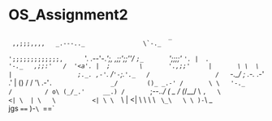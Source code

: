 OS_Assignment2
==============
 	
                                                _
     ,,;;;,,,,   _.---.._                \`-._
   `';;;;;;;;;;;;;,      `'.           .--'-._';,
      ,;;';;''/            `;_       `';;;;'    `'.
              |  .            '-._   ,;;:'   /  '<a'.
              |  ;        \       '.,;;'     |       \
               \  \       |                  ;._. ,-'`.
            /`'-`;.`'._   /                  /   `-.\_/
            ; .-._ .-'  .'                  |        ()
           / /    '\ .-'`.                _/        ()_
       _.-' /       \ \   '-._            /         / o\
      (_/_.'     __.) /       `;--.._/   (          \_ /
                (_/__/          \   `,   \           <|
                                 \  | \   \          <|
                                  \ \  `\  |         <|
                                   \ \   \ \          `
                                    \_\   \ \
                                     )-`\  \_\
                                jgs  `==`   )-`\
                                            `==`
